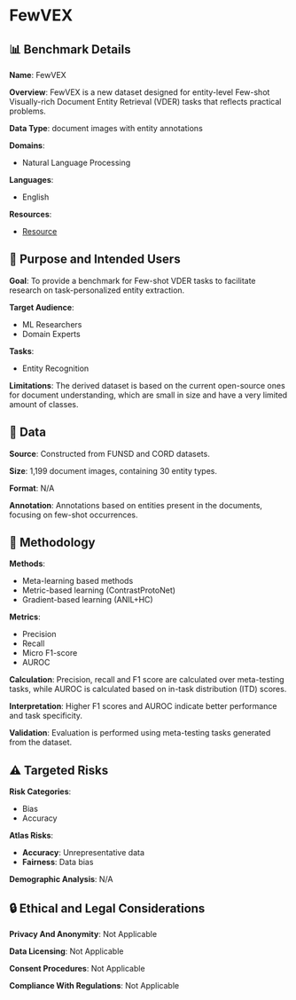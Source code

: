 # FewVEX

## 📊 Benchmark Details

**Name**: FewVEX

**Overview**: FewVEX is a new dataset designed for entity-level Few-shot Visually-rich Document Entity Retrieval (VDER) tasks that reflects practical problems.

**Data Type**: document images with entity annotations

**Domains**:
- Natural Language Processing

**Languages**:
- English

**Resources**:
- [Resource](N/A)

## 🎯 Purpose and Intended Users

**Goal**: To provide a benchmark for Few-shot VDER tasks to facilitate research on task-personalized entity extraction.

**Target Audience**:
- ML Researchers
- Domain Experts

**Tasks**:
- Entity Recognition

**Limitations**: The derived dataset is based on the current open-source ones for document understanding, which are small in size and have a very limited amount of classes.

## 💾 Data

**Source**: Constructed from FUNSD and CORD datasets.

**Size**: 1,199 document images, containing 30 entity types.

**Format**: N/A

**Annotation**: Annotations based on entities present in the documents, focusing on few-shot occurrences.

## 🔬 Methodology

**Methods**:
- Meta-learning based methods
- Metric-based learning (ContrastProtoNet)
- Gradient-based learning (ANIL+HC)

**Metrics**:
- Precision
- Recall
- Micro F1-score
- AUROC

**Calculation**: Precision, recall and F1 score are calculated over meta-testing tasks, while AUROC is calculated based on in-task distribution (ITD) scores.

**Interpretation**: Higher F1 scores and AUROC indicate better performance and task specificity.

**Validation**: Evaluation is performed using meta-testing tasks generated from the dataset.

## ⚠️ Targeted Risks

**Risk Categories**:
- Bias
- Accuracy

**Atlas Risks**:
- **Accuracy**: Unrepresentative data
- **Fairness**: Data bias

**Demographic Analysis**: N/A

## 🔒 Ethical and Legal Considerations

**Privacy And Anonymity**: Not Applicable

**Data Licensing**: Not Applicable

**Consent Procedures**: Not Applicable

**Compliance With Regulations**: Not Applicable
